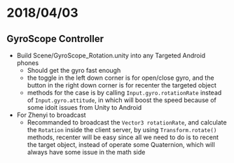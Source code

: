 # 2018/04/03
## GyroScope Controller
* Build Scene/GyroScope_Rotation.unity into any Targeted Android phones
  * Should get the gyro fast enough
  * the toggle in the left down corner is for open/close gyro, and the button in the right down corner is for recenter the targeted object
  * methods for the case is by calling `Input.gyro.rotationRate` instead of `Input.gyro.attitude`, in which will boost the speed because of some idoit issues from Unity to Android
* For Zhenyi to broadcast
  * Recommanded to broadcast the `Vector3 rotationRate`, and calculate the `Rotation` inside the client server, by using `Transform.rotate()` methods, recenter will be easy since all we need to do is to recent the target object, instead of operate some Quaternion, which will always have some issue in the math side
